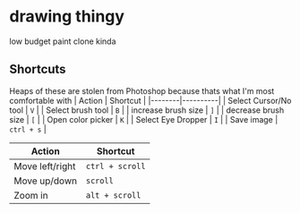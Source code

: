 # drawing thingy
low budget paint clone kinda

## Shortcuts
Heaps of these are stolen from Photoshop because thats what I'm most comfortable with
| Action | Shortcut |
|--------|----------|
| Select Cursor/No tool | `V` |
| Select brush tool | `B` |
| increase brush size | `]` |
| decrease brush size | `[` |
| Open color picker | `K` |
| Select Eye Dropper | `I` |
| Save image | `ctrl + s` |

| Action | Shortcut |
|--------|----------|
| Move left/right | `ctrl + scroll` |
| Move up/down | `scroll` |
| Zoom in | `alt + scroll` |